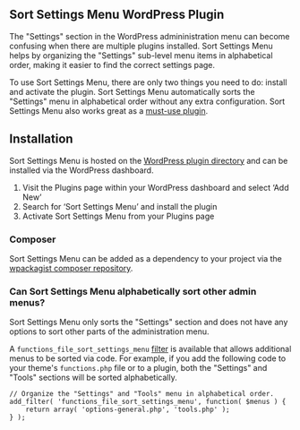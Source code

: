 ## Sort Settings Menu WordPress Plugin

The "Settings" section in the WordPress admininistration menu can become confusing when there are multiple plugins installed. Sort Settings Menu helps by organizing the "Settings" sub-level menu items in alphabetical order, making it easier to find the correct settings page.

To use Sort Settings Menu, there are only two things you need to do: install and activate the plugin. Sort Settings Menu automatically sorts the "Settings" menu in alphabetical order without any extra configuration. Sort Settings Menu also works great as a [must-use plugin](https://wordpress.org/documentation/article/must-use-plugins/).

## Installation

Sort Settings Menu is hosted on the [WordPress plugin directory](https://wordpress.org/plugins/sort-settings-menu/) and can be installed via the WordPress dashboard.

1. Visit the Plugins page within your WordPress dashboard and select ‘Add New’
1. Search for ‘Sort Settings Menu’ and install the plugin
1. Activate Sort Settings Menu from your Plugins page

### Composer

Sort Settings Menu can be added as a dependency to your project via the [wpackagist composer repository](https://wpackagist.org/search?q=sort-settings-menu).

### Can Sort Settings Menu alphabetically sort other admin menus?

Sort Settings Menu only sorts the "Settings" section and does not have any options to sort other parts of the administration menu.

A `functions_file_sort_settings_menu` [filter](https://developer.wordpress.org/plugins/hooks/filters/) is available that allows additional menus to be sorted via code. For example, if you add the following code to your theme's `functions.php` file or to a plugin, both the "Settings" and "Tools" sections will be sorted alphabetically.

```
// Organize the "Settings" and "Tools" menu in alphabetical order.
add_filter( 'functions_file_sort_settings_menu', function( $menus ) {
	return array( 'options-general.php', 'tools.php' );
} );
```
